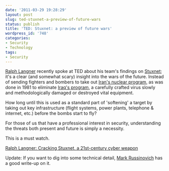 ```yaml
---
date: '2011-03-29 19:28:29'
layout: post
slug: ted-stuxnet-a-preview-of-future-wars
status: publish
title: 'TED: Stuxnet: a preview of future wars'
wordpress_id: '748'
categories:
- Security
- Technology
tags:
- Security
---
```


[Ralph Langner](http://www.langner.com/en/) recently spoke at TED about his team's findings on [Stuxnet](http://en.wikipedia.org/wiki/Stuxnet); it's a clear (and somewhat scary) insight into the wars of the future. Instead of sending fighters and bombers to take out [Iran's nuclear program](http://articles.cnn.com/2010-09-29/world/iran.cyberattack_1_nuclear-program-bushehr-nuclear-plant-malware?_s=PM:WORLD), as was done in 1981 to eliminate [Iraq's program](http://en.wikipedia.org/wiki/Operation_Opera), a carefully crafted virus slowly and methodologically damaged or destroyed vital equipment.

How long until this is used as a standard part of 'softening' a target by taking out key infrastructure (flight systems, power plants, telephone & internet, etc.) before the bombs start to fly?

For those of us that have a professional interest in security, understanding the threats both present and future is simply a necessity.

This is a must watch.

[Ralph Langner: Cracking Stuxnet, a 21st-century cyber weapon](http://www.ted.com/talks/ralph_langner_cracking_stuxnet_a_21st_century_cyberweapon.html)

Update: If you want to dig into some technical detail, [Mark Russinovich](http://blogs.technet.com/b/markrussinovich/archive/2011/03/30/3416253.aspx) has a good write-up on it.
